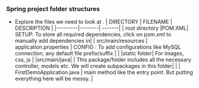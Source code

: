 ### Spring project folder structures
- Explore the files we need to look at . 
  | DIRECTORY | FILENAME | DESCRIPTION |
  |---------|--------| -------|
  | root directory     |POM.XML| SETUP: To store all required dependencies, click on pom.xml to manually add dependencies in|
  | src/main/resources | application.properties  | CONFIG : To add configurations like MySQL connection, any default file prefix/suffix |
  | |static folder| For images, css, js | 
  |src/main/java| | This package/folder includes all the necessary controller, models etc. We will create subpackages in this folder|
  |  | FirstDemoApplication.java | main method like the entry point. But putting everything here will be messy. |
 

 
